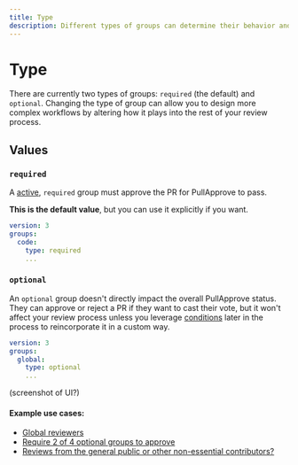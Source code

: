 ```yaml
---
title: Type
description: Different types of groups can determine their behavior and impact on your review process.
---
```


# Type

There are currently two types of groups: `required` (the default) and `optional`.
Changing the type of group can allow you to design more complex workflows by altering how it plays into the rest of your review process.

## Values

### `required`

A [active](/config/conditions/), `required` group must approve the PR for PullApprove to pass.

**This is the default value**, but you can use it explicitly if you want.

```yaml
version: 3
groups:
  code:
    type: required
    ...
```

### `optional`

An `optional` group doesn't directly impact the overall PullApprove status.
They can approve or reject a PR if they want to cast their vote,
but it won't affect your review process unless you leverage [conditions](/config/conditions/) later in the process to reincorporate it in a custom way.

```yaml
version: 3
groups:
  global:
    type: optional
    ...
```

(screenshot of UI?)

#### Example use cases:

- [Global reviewers](/examples/global-reviewers/)
- [Require 2 of 4 optional groups to approve](https://github.com/pullapprove/support/issues/129#issuecomment-598289118)
- [Reviews from the general public or other non-essential contributors?](#)
